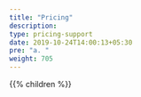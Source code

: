 ```yaml
---
title: "Pricing"
description:
type: pricing-support
date: 2019-10-24T14:00:13+05:30
pre: "a. "
weight: 705
---
```

{{% children %}}
